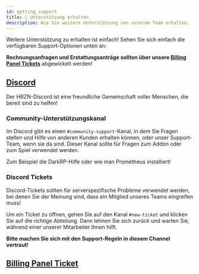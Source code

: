 ```yaml
---
id: getting_support
title: 🤔 Unterstützung erhalten
description: Wie Sie weitere Unterstützung von unserem Team erhalten.
---
```


Weitere Unterstützung zu erhalten ist einfach! Sehen Sie sich einfach die verfügbaren Support-Optionen unten an:

**Rechnungsanfragen und Erstattungsanträge sollten über unsere [Billing Panel Tickets](https://hrzn.link/billing)** abgewickelt werden!

## [Discord](https://hrzn.link/discord)

Der HRZN-Discord ist eine freundliche Gemeinschaft voller Menschen, die bereit sind zu helfen!

### Community-Unterstützungskanal

Im Discord gibt es einen `#community-support`-Kanal, in dem Sie Fragen stellen und Hilfe von anderen Kunden erhalten können,
oder unser Support-Team, wenn sie da sind. Dieser Kanal sollte für Fragen zum Addon oder zum Spiel verwendet werden.

Zum Beispiel die DarkRP-Hilfe oder wie man Prometheus installiert!

### Discord Tickets

Discord-Tickets sollten für serverspezifische Probleme verwendet werden, bei denen Sie der Meinung sind, dass ein Mitglied unseres Teams eingreifen muss!

Um ein Ticket zu öffnen, gehen Sie auf den Kanal `#new-ticket` und klicken Sie auf die richtige Abteilung.
Dann lehnen Sie sich zurück und warten Sie, während einer unserer Mitarbeiter Ihnen hilft.

**Bitte machen Sie sich mit den Support-Regeln in diesem Channel vertraut!**

## [Billing Panel Ticket](https://hrzn.link/billing)
